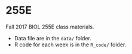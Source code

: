 # 255E

Fall 2017 BIOL 255E class materials. 

* Data file are in the `data/` folder.
* R code for each week is in the `R_code/` folder.
